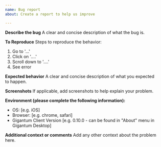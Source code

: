```yaml
---
name: Bug report
about: Create a report to help us improve

---
```


**Describe the bug**
A clear and concise description of what the bug is.

**To Reproduce**
Steps to reproduce the behavior:
1. Go to '...'
2. Click on '....'
3. Scroll down to '....'
4. See error

**Expected behavior**
A clear and concise description of what you expected to happen.

**Screenshots**
If applicable, add screenshots to help explain your problem.

**Environment (please complete the following information):**
 - OS: [e.g. iOS]
 - Browser: [e.g. chrome, safari]
 - Gigantum Client Version [e.g. 0.10.0 - can be found in "About" menu in Gigantum Desktop]

**Additional context or comments**
Add any other context about the problem here.
